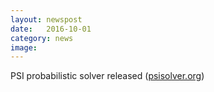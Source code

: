 ```yaml
---
layout: newspost
date:   2016-10-01
category: news
image: 
---
```


PSI probabilistic solver released ([psisolver.org](http://www.psisolver.org/))